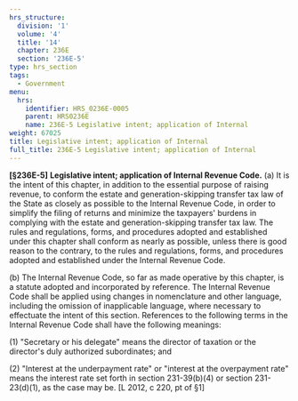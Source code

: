 ```yaml
---
hrs_structure:
  division: '1'
  volume: '4'
  title: '14'
  chapter: 236E
  section: '236E-5'
type: hrs_section
tags:
  - Government
menu:
  hrs:
    identifier: HRS_0236E-0005
    parent: HRS0236E
    name: 236E-5 Legislative intent; application of Internal
weight: 67025
title: Legislative intent; application of Internal
full_title: 236E-5 Legislative intent; application of Internal
---
```

**[§236E-5]** **Legislative intent; application of Internal Revenue Code.** (a) It is the intent of this chapter, in addition to the essential purpose of raising revenue, to conform the estate and generation-skipping transfer tax law of the State as closely as possible to the Internal Revenue Code, in order to simplify the filing of returns and minimize the taxpayers' burdens in complying with the estate and generation-skipping transfer tax law. The rules and regulations, forms, and procedures adopted and established under this chapter shall conform as nearly as possible, unless there is good reason to the contrary, to the rules and regulations, forms, and procedures adopted and established under the Internal Revenue Code.

(b) The Internal Revenue Code, so far as made operative by this chapter, is a statute adopted and incorporated by reference. The Internal Revenue Code shall be applied using changes in nomenclature and other language, including the omission of inapplicable language, where necessary to effectuate the intent of this section. References to the following terms in the Internal Revenue Code shall have the following meanings:

(1) "Secretary or his delegate" means the director of taxation or the director's duly authorized subordinates; and

(2) "Interest at the underpayment rate" or "interest at the overpayment rate" means the interest rate set forth in section 231-39(b)(4) or section 231-23(d)(1), as the case may be. [L 2012, c 220, pt of §1]